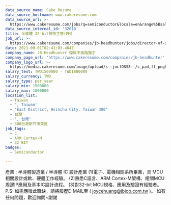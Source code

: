 ```yaml
---
data_source_name: Cake Resume
data_source_hostname: www.cakeresume.com
data_source_url: >-
  https://www.cakeresume.com/jobs?q=semiconductor&locale=en&range%5Bsalary_range%5D%5Bmin%5D=1000000
data_source_internal_id: '32010'
title: 半導體 32-bit技術主管(PM)
job_url: >-
  https://www.cakeresume.com/companies/jb-headhunter/jobs/director-of-semiconductor-32-bit-technology-pm
date: 2021-09-01T02:41:03.464Z
company_name: JB-Headhunter 傑報中高階獵才
company_page_url: 'https://www.cakeresume.com/companies/jb-headhunter'
company_logo_url: >-
  https://media.cakeresume.com/image/upload/s--jocfOSS8--/c_pad,fl_png8,h_200,w_200/v1630906417/hqcxk5i6a2qg8zw7w4n4.png
salary_text: TWD1500000 - TWD1800000
salary_currency: TWD
salary_type: per_year
salary_min: 1500000
salary_max: 1800000
location_list:
  - Taiwan
  - ', Taiwan'
  - 'East District, Hsinchu City, Taiwan 300'
  - 台灣
  - ', 台灣'
  - 300台灣新竹市東區
job_tags:
  - C
  - ARM Cortex-M
  - 32 BIT
badges:
  - Semiconductor

---
```


產業 : 半導體製造業 / 半導體 IC 設計產業 (1)電子、電機相關系所畢業，具 MCU相關設計或軟、硬體工作經驗。 (2)熟悉C語言、ARM Cortex-M架構、相關MCU周邊IP應用及基本IC設計流程。 (3)對32-bit MCU規格、應用及驗證有經驗者。 P.S: 如需應徵此職缺，請將履歷E-MAIL至 ( joycehuang@jbjob.com.tw )。 如有任何問題，歡迎詢問~謝謝